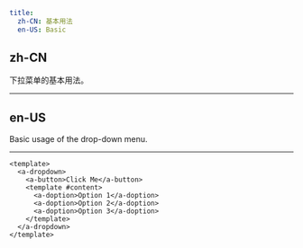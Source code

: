 ```yaml
title:
  zh-CN: 基本用法
  en-US: Basic
```

## zh-CN

下拉菜单的基本用法。

---

## en-US

Basic usage of the drop-down menu.

---

```vue
<template>
  <a-dropdown>
    <a-button>Click Me</a-button>
    <template #content>
      <a-doption>Option 1</a-doption>
      <a-doption>Option 2</a-doption>
      <a-doption>Option 3</a-doption>
    </template>
  </a-dropdown>
</template>
```
